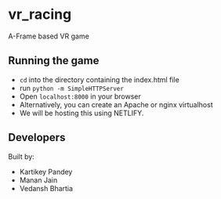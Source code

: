 # vr_racing
A-Frame based VR game

## Running the game
* `cd` into the directory containing the index.html file
* run `python -m SimpleHTTPServer`
* Open `localhost:8000` in your browser
* Alternatively, you can create an Apache or nginx virtualhost
* We will be hosting this using NETLIFY.

## Developers
Built by:
* Kartikey Pandey
* Manan Jain
* Vedansh Bhartia

